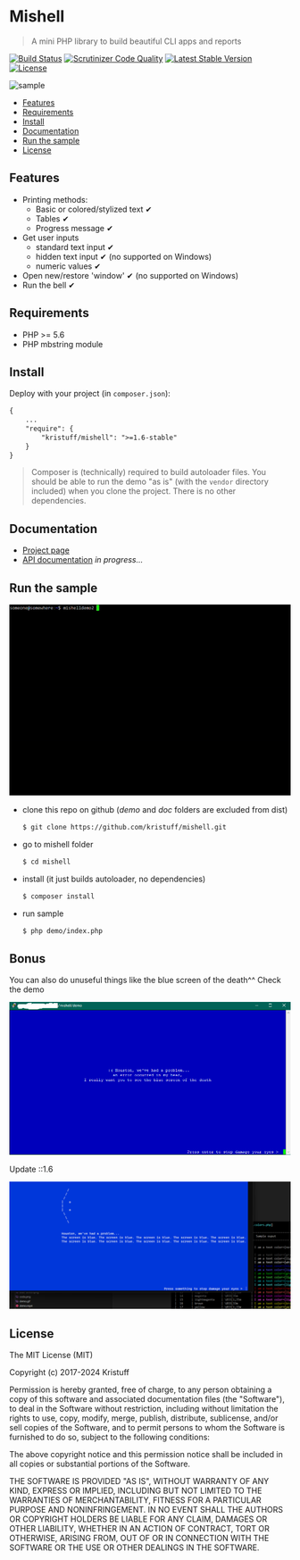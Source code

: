 
# Mishell 

> A mini PHP library to build beautiful CLI apps and reports

[![Build Status](https://scrutinizer-ci.com/g/kristuff/mishell/badges/build.png?b=master)](https://scrutinizer-ci.com/g/kristuff/mishell/build-status/master)
[![Scrutinizer Code Quality](https://scrutinizer-ci.com/g/kristuff/mishell/badges/quality-score.png?b=master)](https://scrutinizer-ci.com/g/kristuff/mishell/?branch=master)
[![Latest Stable Version](https://poser.pugx.org/kristuff/mishell/v/stable)](https://packagist.org/packages/kristuff/mishell)
[![License](https://poser.pugx.org/kristuff/mishell/license)](https://packagist.org/packages/kristuff/mishell)

![sample](doc/screenshots/helloworld-480.png)

- [Features](#features) 
- [Requirements](#requirements) 
- [Install](#install) 
- [Documentation](#documentation) 
- [Run the sample](#run-the-sample) 
- [License](#license) 

Features
--------
- Printing methods:
    - Basic or colored/stylized text ✔
    - Tables ✔
    - Progress message ✔
- Get user inputs
    - standard text input ✔
    - hidden text input ✔ (no supported on Windows)
    - numeric values  ✔ 
- Open new/restore 'window' ✔ (no supported on Windows)
- Run the bell ✔

Requirements
------------
- PHP >= 5.6
- PHP mbstring module


Install
--------

Deploy with your project (in `composer.json`):


```
{
    ...
    "require": {
        "kristuff/mishell": ">=1.6-stable"
    }
}
```

> Composer is (technically) required to build autoloader files. You should be able to run the demo "as is" (with the `vendor` directory included) when you clone the project. There is no other dependencies.


Documentation
--------

- [Project page](https://kristuff.fr/projects/mishell)
- [API documentation](https://kristuff.fr/projects/mishell/doc)   *in progress...*


Run the sample
--------
![demo](doc/screenshots/demo.gif)

- clone this repo on github (*demo* and *doc* folders are excluded from dist)
    ```bash
    $ git clone https://github.com/kristuff/mishell.git
    ```
- go to mishell folder
    ```bash
    $ cd mishell
    ```
- install (it just builds autoloader, no dependencies)
    ```bash
    $ composer install
    ```
- run sample
    ```bash
    $ php demo/index.php
    ```

Bonus
-----
You can also do unuseful things like the blue screen of the death^^ Check the demo

![blue-screen](doc/screenshots/blue-screen.png) 

Update ::1.6

![blue-screen-1.6](doc/screenshots/blue-screen-1.5.9.png)

License
-------

The MIT License (MIT)

Copyright (c) 2017-2024 Kristuff

Permission is hereby granted, free of charge, to any person obtaining a copy
of this software and associated documentation files (the "Software"), to deal
in the Software without restriction, including without limitation the rights
to use, copy, modify, merge, publish, distribute, sublicense, and/or sell
copies of the Software, and to permit persons to whom the Software is
furnished to do so, subject to the following conditions:

The above copyright notice and this permission notice shall be included in
all copies or substantial portions of the Software.

THE SOFTWARE IS PROVIDED "AS IS", WITHOUT WARRANTY OF ANY KIND, EXPRESS OR
IMPLIED, INCLUDING BUT NOT LIMITED TO THE WARRANTIES OF MERCHANTABILITY,
FITNESS FOR A PARTICULAR PURPOSE AND NONINFRINGEMENT. IN NO EVENT SHALL THE
AUTHORS OR COPYRIGHT HOLDERS BE LIABLE FOR ANY CLAIM, DAMAGES OR OTHER
LIABILITY, WHETHER IN AN ACTION OF CONTRACT, TORT OR OTHERWISE, ARISING FROM,
OUT OF OR IN CONNECTION WITH THE SOFTWARE OR THE USE OR OTHER DEALINGS IN
THE SOFTWARE.
